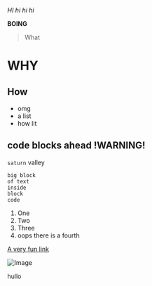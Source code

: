 *HI hi hi hi*

**BOING**

> What
# WHY

## How

* omg
* a list
* how lit

code blocks ahead !WARNING!
---

`saturn` valley

```
big block
of text 
inside 
block
code
```

1. One
2. Two
3. Three
4. oops there is a fourth

[A very fun link](https://www.youtube.com/watch?v=dQw4w9WgXcQ)

![Image](https://www.dogtime.com/assets/uploads/2011/01/file_23018_borzoi.jpg)

hullo